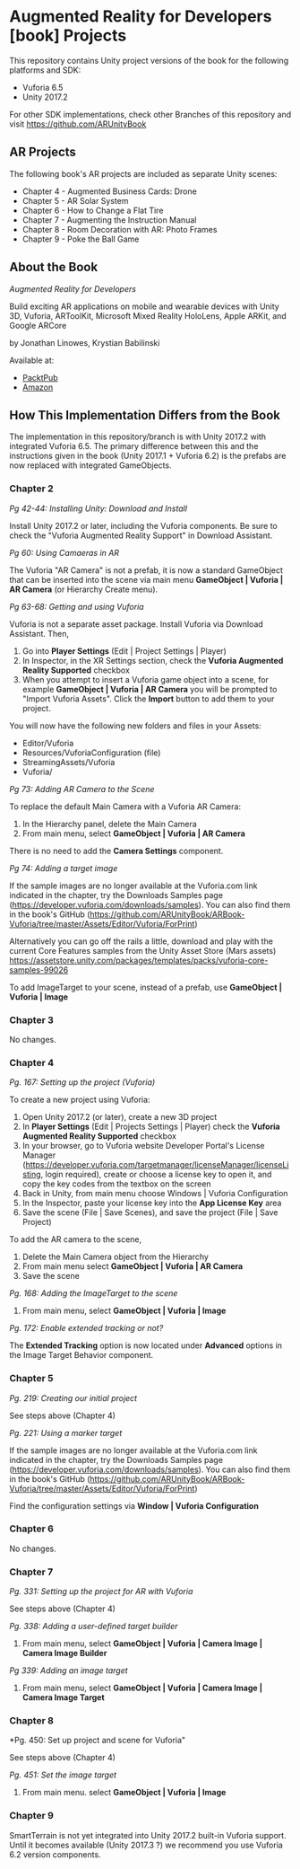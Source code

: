 # Augmented Reality for Developers [book] Projects

This repository contains Unity project versions of the book for the following platforms and SDK:

* Vuforia 6.5
* Unity 2017.2

For other SDK implementations, check other Branches of this repository and visit https://github.com/ARUnityBook

## AR Projects

The following book's AR projects are included as separate Unity scenes:

* Chapter 4 - Augmented Business Cards: Drone
* Chapter 5 - AR Solar System
* Chapter 6 - How to Change a Flat Tire
* Chapter 7 - Augmenting the Instruction Manual
* Chapter 8 - Room Decoration with AR: Photo Frames
* Chapter 9 - Poke the Ball Game


## About the Book

*Augmented Reality for Developers*

Build exciting AR applications on mobile and wearable devices with Unity 3D, Vuforia, ARToolKit, Microsoft Mixed Reality HoloLens, Apple ARKit, and Google ARCore

by Jonathan Linowes, Krystian Babilinski

Available at:

* [PacktPub](https://www.packtpub.com/web-development/augmented-reality-developers)
* [Amazon](https://www.amazon.com/Augmented-Reality-Developers-Jonathan-Linowes/dp/1787286436)

## How This Implementation Differs from the Book

The implementation in this repository/branch is with Unity 2017.2 with integrated Vuforia 6.5. The primary difference between this and the instructions given in the book (Unity 2017.1 + Vuforia 6.2) is the prefabs are now replaced with integrated GameObjects.

### Chapter 2

*Pg 42-44: Installing Unity: Download and Install*

Install Unity 2017.2 or later, including the Vuforia components. Be sure to check the "Vuforia Augmented Reality Support" in Download Assistant.

*Pg 60: Using Camaeras in AR* 

The Vuforia "AR Camera" is not a prefab, it is now a standard GameObject that can be inserted into the scene via main menu **GameObject | Vuforia | AR Camera** (or Hierarchy Create menu).

*Pg 63-68: Getting and using Vuforia*

Vuforia is not a separate asset package. Install Vuforia via Download Assistant. Then, 

1. Go into **Player Settings** (Edit | Project Settings | Player)
2. In Inspector, in the XR Settings section, check the **Vuforia Augmented Reality Supported** checkbox
3. When you attempt to insert a Vuforia game object into a scene, for example **GameObject | Vuforia | AR Camera** you will be prompted to "Import Vuforia Assets". Click the **Import** button to add them to your project.

You will now have the following new folders and files in your Assets:

* Editor/Vuforia
* Resources/VuforiaConfiguration (file)
* StreamingAssets/Vuforia
* Vuforia/

*Pg 73: Adding AR Camera to the Scene* 

To replace the default Main Camera with a Vuforia AR Camera:

1. In the Hierarchy panel, delete the Main Camera
2. From main menu, select **GameObject | Vuforia | AR Camera**

There is no need to add the **Camera Settings** component.

*Pg 74: Adding a target image*

If the sample images are no longer available at the Vuforia.com link indicated in the chapter, try the Downloads Samples page (https://developer.vuforia.com/downloads/samples). You can also find them in the book's GitHub (https://github.com/ARUnityBook/ARBook-Vuforia/tree/master/Assets/Editor/Vuforia/ForPrint)

Alternatively you can go off the rails a little, download and play with the current Core Features samples from the Unity Asset Store (Mars assets)
https://assetstore.unity.com/packages/templates/packs/vuforia-core-samples-99026

To add ImageTarget to your scene, instead of a prefab, use **GameObject | Vuforia | Image**

### Chapter 3

No changes.

### Chapter 4

*Pg. 167: Setting up the project (Vuforia)*

To create a new project using Vuforia:

1. Open Unity 2017.2 (or later), create a new 3D project
2. In **Player Settings** (Edit | Projects Settings | Player) check the **Vuforia Augmented Reality Supported** checkbox
3. In your browser, go to Vuforia website Developer Portal's License Manager (https://developer.vuforia.com/targetmanager/licenseManager/licenseListing, login required), create or choose a license key to open it, and copy the key codes from the textbox on the screen
4. Back in Unity, from main menu choose Windows | Vuforia Configuration 
5. In the Inspector, paste your license key into the **App License Key** area
6. Save the scene (File | Save Scenes), and save the project (File | Save Project)

To add the AR camera to the scene,

1. Delete the Main Camera object from the Hierarchy
2. From main menu select **GameObject | Vuforia | AR Camera**
3. Save the scene

*Pg. 168: Adding the ImageTarget to the scene*

1. From main menu, select **GameObject | Vuforia | Image**

*Pg. 172: Enable extended tracking or not?*

The **Extended Tracking** option is now located under **Advanced** options in the Image Target Behavior component.



### Chapter 5

*Pg. 219: Creating our initial project*

See steps above (Chapter 4)

*Pg. 221: Using a marker target*

If the sample images are no longer available at the Vuforia.com link indicated in the chapter, try the Downloads Samples page (https://developer.vuforia.com/downloads/samples). You can also find them in the book's GitHub (https://github.com/ARUnityBook/ARBook-Vuforia/tree/master/Assets/Editor/Vuforia/ForPrint)

Find the configuration settings via **Window | Vuforia Configuration**



### Chapter 6

No changes.


### Chapter 7

*Pg. 331: Setting up the project for AR with Vuforia*

See steps above (Chapter 4)

*Pg. 338: Adding a user-defined target builder*

1. From main menu, select **GameObject | Vuforia | Camera Image | Camera Image Builder**

*Pg 339: Adding an image target*

1. From main menu, select **GameObject | Vuforia | Camera Image | Camera Image Target**



### Chapter 8

*Pg. 450: Set up project and scene for Vuforia"

See steps above (Chapter 4)

*Pg. 451: Set the image target*

1. From main menu. select **GameObject | Vuforia | Image**



### Chapter 9

SmartTerrain is not yet integrated into Unity 2017.2 built-in Vuforia support. Until it becomes available (Unity 2017.3 ?) we recommend you use Vuforia 6.2 version components.